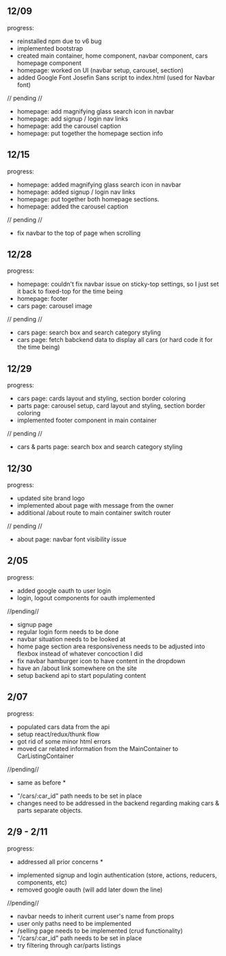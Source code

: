 12/09 
----------------
progress:
- reinstalled npm due to v6 bug
- implemented bootstrap
- created main container, home component, navbar component, cars homepage component
- homepage: worked on UI (navbar setup, carousel, section)
- added Google Font Josefin Sans script to index.html (used for Navbar font)

// pending //
- homepage: add magnifying glass search icon in navbar
- homepage: add signup / login nav links 
- homepage: add the carousel caption
- homepage: put together the homepage section info 


12/15 
------------------
progress:
- homepage: added magnifying glass search icon in navbar
- homepage: added signup / login nav links 
- homepage: put together both homepage sections. 
- homepage: added the carousel caption 

// pending //
- fix navbar to the top of page when scrolling 


12/28
------------------
progress: 
- homepage: couldn't fix navbar issue on sticky-top settings, so I just set it back to fixed-top for the time being
- homepage: footer
- cars page: carousel image

// pending //
- cars page: search box and search category styling
- cars page: fetch babckend data to display all cars (or hard code it for the time being)

12/29 
------------------
progress:
- cars page: cards layout and styling, section border coloring
- parts page: carousel setup, card layout and styling, section border coloring
- implemented footer component in main container

// pending //
- cars & parts page: search box and search category styling

12/30
------------------
progress:
- updated site brand logo
- implemented about page with message from the owner
- additional /about route to main container switch router


// pending //
- about page: navbar font visibility issue

2/05
-------------------
progress:
- added google oauth to user login 
- login, logout components for oauth implemented

//pending//
- signup page 
- regular login form needs to be done
- navbar situation needs to be looked at
- home page section area responsiveness needs to be adjusted into flexbox instead of whatever concoction I did
- fix navbar hamburger icon to have content in the dropdown
- have an /about link somewhere on the site
- setup backend api to start populating content

2/07
--------------------
progress: 
- populated cars data from the api
- setup react/redux/thunk flow
- got rid of some minor html errors
- moved car related information from the MainContainer to CarListingContainer

//pending//
* same as before * 
- "/cars/:car_id" path needs to be set in place
- changes need to be addressed in the backend regarding making cars & parts separate objects. 

2/9 - 2/11
-------------------
progress: 
* addressed all prior concerns * 
- implemented signup and login authentication (store, actions, reducers, components, etc)
- removed google oauth (will add later down the line)

//pending//
- navbar needs to inherit current user's name from props
- user only paths need to be implemented
- /selling page needs to be implemented (crud functionality)
- "/cars/:car_id" path needs to be set in place
- try filtering through car/parts listings